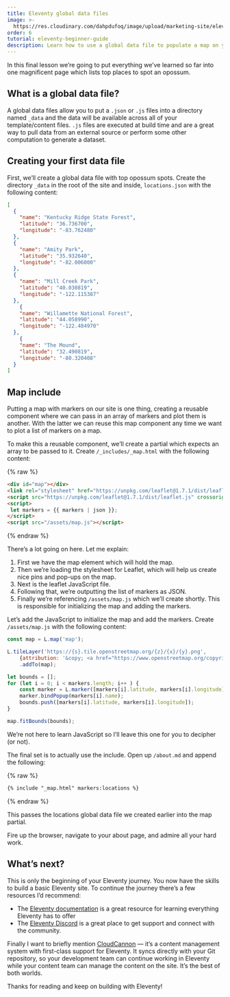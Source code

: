```yaml
---
title: Eleventy global data files
image: >-
  https://res.cloudinary.com/dahpdufoq/image/upload/marketing-site/eleventy-beginner-tutorial-6-global-data-files.png
order: 6
tutorial: eleventy-beginner-guide
description: Learn how to use a global data file to populate a map on your Eleventy site.
---
```

In this final lesson we’re going to put everything we’ve learned so far into one magnificent page which lists top places to spot an opossum.

## What is a global data file?

A global data files allow you to put a `.json` or `.js` files into a directory named `_data` and the data will be available across all of your template/content files. `.js` files are executed at build time and are a great way to pull data from an external source or perform some other computation to generate a dataset.

## Creating your first data file

First, we’ll create a global data file with top opossum spots. Create the directory `_data` in the root of the site and inside, `locations.json` with the following content:

```json
[
  {
    "name": "Kentucky Ridge State Forest",
    "latitude": "36.736700",
    "longitude": "-83.762480"
  },
  {
    "name": "Amity Park",
    "latitude": "35.932640",
    "longitude": "-82.006000"
  },
  {
    "name": "Mill Creek Park",
    "latitude": "40.030819",
    "longitude": "-122.115387"
  },
	{
    "name": "Willamette National Forest",
    "latitude": "44.058990",
    "longitude": "-122.484970"
  },
	{
    "name": "The Mound",
    "latitude": "32.490819",
    "longitude": "-80.320408"
  }
]
```


## Map include

Putting a map with markers on our site is one thing, creating a reusable component where we can pass in an array of markers and plot them is another. With the latter we can reuse this map component any time we want to plot a list of markers on a map.

To make this a reusable component, we’ll create a partial which expects an array to be passed to it. Create `/_includes/_map.html` with the following content:

{% raw %}
 ```html
<div id="map"></div>
<link rel="stylesheet" href="https://unpkg.com/leaflet@1.7.1/dist/leaflet.css" crossorigin=""/>
<script src="https://unpkg.com/leaflet@1.7.1/dist/leaflet.js" crossorigin=""></script>
<script>
  let markers = {{ markers | json }};
</script>
<script src="/assets/map.js"></script>
```
{% endraw %}

There’s a lot going on here. Let me explain:

1. First we have the map element which will hold the map.
2. Then we’re loading the stylesheet for Leaflet, which will help us create nice pins and pop-ups on the map.
3. Next is the leaflet JavaScript file.
4. Following that, we’re outputting the list of markers as JSON.
5. Finally we’re referencing `/assets/map.js` which we’ll create shortly. This is responsible for initializing the map and adding the markers.

Let’s add the JavaScript to initialize the map and add the markers. Create `/assets/map.js` with the following content:

```javascript
const map = L.map('map');

L.tileLayer('https://{s}.tile.openstreetmap.org/{z}/{x}/{y}.png', 
    {attribution: '&copy; <a href="https://www.openstreetmap.org/copyright">OpenStreetMap</a> contributors'})
    .addTo(map);

let bounds = [];
for (let i = 0; i < markers.length; i++ ) {
    const marker = L.marker([markers[i].latitude, markers[i].longitude]).addTo(map);
    marker.bindPopup(markers[i].name);
    bounds.push([markers[i].latitude, markers[i].longitude]);
}

map.fitBounds(bounds);
```

We’re not here to learn JavaScript so I’ll leave this one for you to decipher (or not).

The final set is to actually use the include. Open up `/about.md` and append the following:

{% raw %}
```markdown
{% include "_map.html" markers:locations %}
```
{% endraw %}

This passes the locations global data file we created earlier into the map partial.

Fire up the browser, navigate to your about page, and admire all your hard work.

## What’s next?

This is only the beginning of your Eleventy journey. You now have the skills to build a basic Eleventy site. To continue the journey there’s a few resources I’d recommend:

* The [Eleventy documentation](https://www.11ty.dev/docs/) is a great resource for learning everything Eleventy has to offer
* The [Eleventy Discord](https://discord.gg/GBkBy9u) is a great place to get support and connect with the community.

Finally I want to briefly mention [CloudCannon](https://cloudcannon.com/eleventy-cms/) — it’s a content management system with first-class support for Eleventy. It syncs directly with your Git repository, so your development team can continue working in Eleventy while your content team can manage the content on the site. It’s the best of both worlds.

Thanks for reading and keep on building with Eleventy\!
